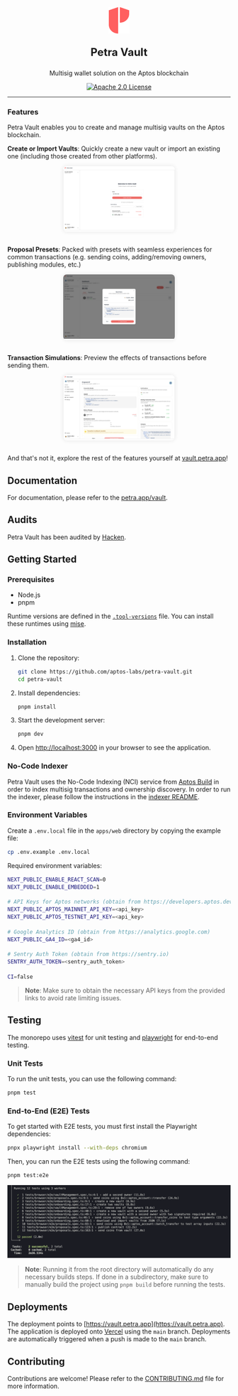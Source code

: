 <p align="center">
  <a href="https://vault.petra.app">
    <img alt="petra logo" src="./petra_logo.svg" width="auto" height="60">
  </a>
</p>

<p align="center" style="font-size: 24px; font-weight: bold;">
<b>
  Petra Vault
</b>
</p>
<p align="center">
  Multisig wallet solution on the Aptos blockchain
</p>

<div align="center">
   <a href="https://github.com/aptos-labs/petra-vault/blob/main/LICENSE">
      <img src="https://img.shields.io/badge/License-Apache_2.0-blue.svg" alt="Apache 2.0 License">
   </a>
</div>

---

### Features

Petra Vault enables you to create and manage multisig vaults on the Aptos blockchain.

<p>
   <b>Create or Import Vaults</b>: Quickly create a new vault or import an existing one (including those created from other platforms).
</p>
<div style="border-radius: 8px; overflow: hidden; box-shadow: 0 0 10px 0 rgba(0, 0, 0, 0.1); width: 50%; margin: 0 auto;">
   <img src="./assets/onboarding_page.png" alt="Onboarding Flow" >
</div>

<br/>

<p>
   <b>Proposal Presets</b>: Packed with presets with seamless experiences for common transactions (e.g. sending coins, adding/removing owners, publishing modules, etc.)
</p>

<div style="border-radius: 8px; overflow: hidden; box-shadow: 0 0 10px 0 rgba(0, 0, 0, 0.1); width: 50%; margin: 0 auto;">
   <img src="./assets/send_flow.png" alt="Proposal Presets" >
</div>

<br/>

<p>
   <b>Transaction Simulations</b>: Preview the effects of transactions before sending them.
</p>

<div style="border-radius: 8px; overflow: hidden; box-shadow: 0 0 10px 0 rgba(0, 0, 0, 0.1); width: 50%; margin: 0 auto;">
   <img src="./assets/proposal_page.png" alt="Proposal Page" >
</div>

<br/>

And that's not it, explore the rest of the features yourself at [vault.petra.app](https://vault.petra.app)!

## Documentation

For documentation, please refer to the [petra.app/vault](https://petra.app/vault).

## Audits

Petra Vault has been audited by [Hacken](https://hacken.io/audits/petra-vault).

## Getting Started

### Prerequisites

- Node.js
- pnpm

Runtime versions are defined in the [`.tool-versions`](../.tool-versions) file. You can install these runtimes using [mise](https://mise.jdx.dev/).

### Installation

1. Clone the repository:

   ```bash
   git clone https://github.com/aptos-labs/petra-vault.git
   cd petra-vault
   ```

2. Install dependencies:

   ```bash
   pnpm install
   ```

3. Start the development server:

   ```bash
   pnpm dev
   ```

4. Open [http://localhost:3000](http://localhost:3000) in your browser to see the application.

### No-Code Indexer

Petra Vault uses the No-Code Indexing (NCI) service from [Aptos Build](https://build.aptoslabs.com) in order to index multisig transactions and ownership discovery. In order to run the indexer, please follow the instructions in the [indexer README](../indexer/README.md).

### Environment Variables

Create a `.env.local` file in the `apps/web` directory by copying the example file:

```bash
cp .env.example .env.local
```

Required environment variables:

```bash
NEXT_PUBLIC_ENABLE_REACT_SCAN=0
NEXT_PUBLIC_ENABLE_EMBEDDED=1

# API Keys for Aptos networks (obtain from https://developers.aptos.dev)
NEXT_PUBLIC_APTOS_MAINNET_API_KEY=<api_key>
NEXT_PUBLIC_APTOS_TESTNET_API_KEY=<api_key>

# Google Analytics ID (obtain from https://analytics.google.com)
NEXT_PUBLIC_GA4_ID=<ga4_id>

# Sentry Auth Token (obtain from https://sentry.io)
SENTRY_AUTH_TOKEN=<sentry_auth_token>

CI=false
```

> **Note**: Make sure to obtain the necessary API keys from the provided links to avoid rate limiting issues.

## Testing

The monorepo uses [vitest](https://vitest.dev/) for unit testing and [playwright](https://playwright.dev/) for end-to-end testing.

### Unit Tests

To run the unit tests, you can use the following command:

```bash
pnpm test
```

### End-to-End (E2E) Tests

To get started with E2E tests, you must first install the Playwright dependencies:

```bash
pnpx playwright install --with-deps chromium
```

Then, you can run the E2E tests using the following command:

```bash
pnpm test:e2e
```

![End-to-End Tests](./assets/e2e_tests.png)

> **Note**: Running it from the root directory will automatically do any necessary builds steps. If done in a subdirectory, make sure to manually build the project using `pnpm build` before running the tests.

## Deployments

The deployment points to [https://vault.petra.app](https://vault.petra.app). The application is deployed onto [Vercel](https://vercel.com) using the `main` branch. Deployments are automatically triggered when a push is made to the `main` branch.

## Contributing

Contributions are welcome! Please refer to the [CONTRIBUTING.md](./CONTRIBUTING.md) file for more information.
